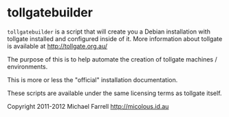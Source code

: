 # tollgatebuilder #

`tollgatebuilder` is a script that will create you a Debian installation with tollgate installed and configured inside of it.  More information about tollgate is available at http://tollgate.org.au/

The purpose of this is to help automate the creation of tollgate machines / environments.

This is more or less the "official" installation documentation.

These scripts are available under the same licensing terms as tollgate itself.

Copyright 2011-2012 Michael Farrell <http://micolous.id.au>